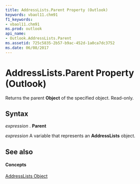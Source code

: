 ```yaml
---
title: AddressLists.Parent Property (Outlook)
keywords: vbaol11.chm91
f1_keywords:
- vbaol11.chm91
ms.prod: outlook
api_name:
- Outlook.AddressLists.Parent
ms.assetid: 725c5835-2b57-b9ac-452d-1a0ca7dc3752
ms.date: 06/08/2017
---
```



# AddressLists.Parent Property (Outlook)

Returns the parent **Object** of the specified object. Read-only.


## Syntax

 _expression_ . **Parent**

 _expression_ A variable that represents an **AddressLists** object.


## See also


#### Concepts


[AddressLists Object](addresslists-object-outlook.md)


